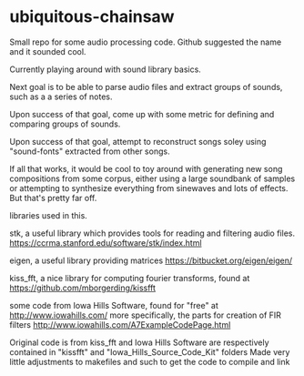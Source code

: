 # ubiquitous-chainsaw
Small repo for some audio processing code. 
Github suggested the name and it sounded cool.

Currently playing around with sound library basics.

Next goal is to be able to parse audio files and extract groups of sounds, such as a a series of notes.

Upon success of that goal, come up with some metric for defining and comparing groups of sounds.

Upon success of that goal, attempt to reconstruct songs soley using "sound-fonts" extracted from other songs.


If all that works, it would be cool to toy around with generating new song compositions from some corpus, either using a large soundbank of samples or attempting to synthesize everything from sinewaves and lots of effects. 
But that's pretty far off. 

libraries used in this.

stk, a useful library which provides tools for reading and filtering audio files.
https://ccrma.stanford.edu/software/stk/index.html

eigen, a useful library providing matrices 
https://bitbucket.org/eigen/eigen/

kiss_fft, a nice library for computing fourier transforms, found at
https://github.com/mborgerding/kissfft

some code from Iowa Hills Software, found for "free" at
http://www.iowahills.com/ 
more specifically, the parts for creation of FIR filters 
http://www.iowahills.com/A7ExampleCodePage.html

Original code is from kiss_fft and Iowa Hills Software are respectively contained in "kissfft" and "Iowa_Hills_Source_Code_Kit" folders
Made very little adjustments to makefiles and such to get the code to compile and link
